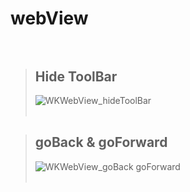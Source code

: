 # webView <br/><br/>

  
  
> ## Hide ToolBar
> ![WKWebView_hideToolBar](https://user-images.githubusercontent.com/83940751/123028932-3696f380-d41b-11eb-9e0a-af6475103b95.gif) <br/><br/>
  
  
> ## goBack & goForward
> ![WKWebView_goBack goForward](https://user-images.githubusercontent.com/83940751/123029275-d5235480-d41b-11eb-9b34-fcbcbee5ccd7.gif) <br/><br/>
